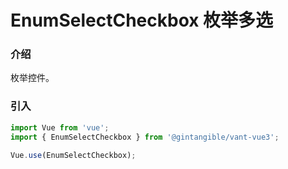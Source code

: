 # EnumSelectCheckbox 枚举多选

### 介绍

枚举控件。

### 引入

```js
import Vue from 'vue';
import { EnumSelectCheckbox } from '@gintangible/vant-vue3';

Vue.use(EnumSelectCheckbox);
```
